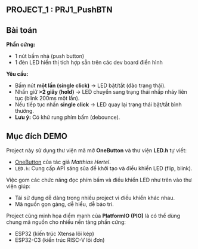 ## PROJECT_1 : PRJ1_PushBTN ##
## Bài toán
**Phần cứng:**  
- 1 nút bấm nhả (push button)  
- 1 đèn LED hiển thị tích hợp sẵn trên các dev board điển hình  

**Yêu cầu:**  
- Bấm nút **một lần (single click)** → LED bật/tắt (đảo trạng thái).  
- Nhấn giữ **>2 giây (hold)** → LED chuyển sang trạng thái nhấp nháy liên tục (blink 200ms một lần).  
- Nếu tiếp tục nhấn **single click** → LED quay lại trạng thái bật/tắt bình thường.  
- **Lưu ý:** Có khử rung phím bấm (debounce). 
## Mục đích DEMO
Project này sử dụng thư viện mã mở **OneButton** và thư viện **LED.h** tự viết:
- [OneButton](https://github.com/mathertel/OneButton) của tác giả *Matthias Hertel*.  
- `LED.h`: Cung cấp API sáng sủa để khởi tạo và điều khiển LED (flip, blink).  

Việc gom các chức năng đọc phím bấm và điều khiển LED như trên vào thư viện giúp:  
- Tái sử dụng dễ dàng trong nhiều project vi điều khiển khác nhau.  
- Mã nguồn gọn gàng, dễ hiểu, dễ bảo trì.  

Project cũng minh họa điểm mạnh của **PlatformIO (PIO)** là có thể dùng chung mã nguồn cho nhiều nền tảng phần cứng:  
- ESP32 (kiến trúc Xtensa lõi kép)  
- ESP32-C3 (kiến trúc RISC-V lõi đơn)  

